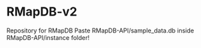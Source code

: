# RMapDB-v2
Repository for RMapDB
Paste RMapDB-API/sample_data.db inside RMapDB-API/instance folder!
